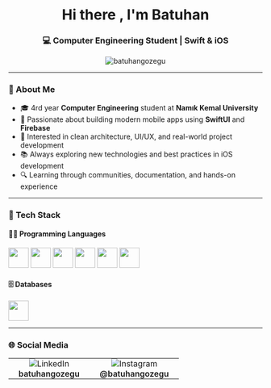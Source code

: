 <!-- Profil README -->

<h1 align="center">Hi there , I'm Batuhan</h1>
<h3 align="center">💻 Computer Engineering Student | Swift & iOS </h3>

<p align="center">
  <img src="https://komarev.com/ghpvc/?username=batuhangozegu&label=Profile%20views&color=0e75b6&style=flat" alt="batuhangozegu" />
</p>

---

### 🚀 About Me

- 🎓 4rd year **Computer Engineering** student at **Namık Kemal University**
- 🍏 Passionate about building modern mobile apps using **SwiftUI** and **Firebase**
- 🧠 Interested in clean architecture, UI/UX, and real-world project development
- 📚 Always exploring new technologies and best practices in iOS development
- 🔍 Learning through communities, documentation, and hands-on experience

---

### 🧰 Tech Stack

#### 👨‍💻 Programming Languages

<p align="left">
  <img src="https://cdn.jsdelivr.net/gh/devicons/devicon/icons/javascript/javascript-original.svg" width="40" height="40"/>
  <img src="https://cdn.jsdelivr.net/gh/devicons/devicon/icons/swift/swift-original.svg" width="40" height="40"/>
  <img src="https://cdn.jsdelivr.net/gh/devicons/devicon/icons/python/python-original.svg" width="40" height="40"/>
  <img src="https://cdn.jsdelivr.net/gh/devicons/devicon/icons/csharp/csharp-original.svg" width="40" height="40"/>
  <img src="https://cdn.jsdelivr.net/gh/devicons/devicon/icons/html5/html5-original.svg" width="40" height="40"/>
  <img src="https://cdn.jsdelivr.net/gh/devicons/devicon/icons/css3/css3-original.svg" width="40" height="40"/>
</p>

#### 🗄️ Databases

<p align="left">
  <img src="https://cdn.jsdelivr.net/gh/devicons/devicon/icons/firebase/firebase-plain.svg" width="40" height="40"/>
</p>

---

### 🌐 Social Media

<table>
  <tr>
    <td align="center" style="padding: 0 20px;">
      <a href="https://www.linkedin.com/in/batuhangozegu" target="_blank" style="text-decoration:none; color:inherit;">
        <img src="https://img.icons8.com/ios-filled/50/0A66C2/linkedin.png" alt="LinkedIn" /><br />
        <span style="font-weight: 600;">batuhangozegu</span>
      </a>
    </td>
    <td align="center" style="padding: 0 20px;">
      <a href="https://www.instagram.com/batuhangozegu" target="_blank" style="text-decoration:none; color:inherit;">
        <img src="https://img.icons8.com/ios-filled/50/E4405F/instagram-new.png" alt="Instagram" /><br />
        <span style="font-weight: 600;">@batuhangozegu</span>
      </a>
    </td>
  </tr>
</table>

